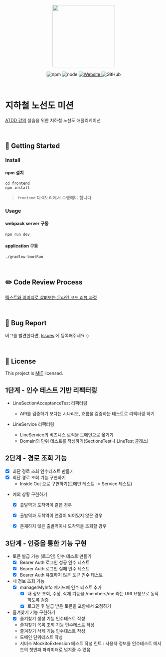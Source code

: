<p align="center">
    <img width="200px;" src="https://raw.githubusercontent.com/woowacourse/atdd-subway-admin-frontend/master/images/main_logo.png"/>
</p>
<p align="center">
  <img alt="npm" src="https://img.shields.io/badge/npm-%3E%3D%205.5.0-blue">
  <img alt="node" src="https://img.shields.io/badge/node-%3E%3D%209.3.0-blue">
  <a href="https://edu.nextstep.camp/c/R89PYi5H" alt="nextstep atdd">
    <img alt="Website" src="https://img.shields.io/website?url=https%3A%2F%2Fedu.nextstep.camp%2Fc%2FR89PYi5H">
  </a>
  <img alt="GitHub" src="https://img.shields.io/github/license/next-step/atdd-subway-service">
</p>

<br>

# 지하철 노선도 미션
[ATDD 강의](https://edu.nextstep.camp/c/R89PYi5H) 실습을 위한 지하철 노선도 애플리케이션

<br>

## 🚀 Getting Started

### Install
#### npm 설치
```
cd frontend
npm install
```
> `frontend` 디렉토리에서 수행해야 합니다.

### Usage
#### webpack server 구동
```
npm run dev
```
#### application 구동
```
./gradlew bootRun
```
<br>

## ✏️ Code Review Process
[텍스트와 이미지로 살펴보는 온라인 코드 리뷰 과정](https://github.com/next-step/nextstep-docs/tree/master/codereview)

<br>

## 🐞 Bug Report

버그를 발견한다면, [Issues](https://github.com/next-step/atdd-subway-service/issues) 에 등록해주세요 :)

<br>

## 📝 License

This project is [MIT](https://github.com/next-step/atdd-subway-service/blob/master/LICENSE.md) licensed.


## 1단계 - 인수 테스트 기반 리팩터링

- LineSectionAcceptanceTest 리팩터링
  - API를 검증하기 보다는 시나리오, 흐름을 검증하는 테스트로 리팩터링 하기

- LineService 리팩터링
  - LineService의 비즈니스 로직을 도메인으로 옮기기
  - Domain의 단위 테스트를 작성하기(SectionsTest나 LineTest 클래스)

## 2단계 - 경로 조회 기능

- [x] 최단 경로 조회 인수테스트 만들기
- [x] 최단 경로 조회 기능 구현하기
  - Inside Out 으로 구현하기(도메인 테스트 -> Service 테스트)
- 예외 상황 구현하기
  - [x] 출발역과 도착역이 같은 경우
  - [x] 출발역과 도착역이 연결이 되어있지 않은 경우
  - [x] 존재하지 않은 출발역이나 도착역을 조회할 경우


## 3단계 - 인증을 통한 기능 구현

- 토큰 발급 기능 (로그인) 인수 테스트 만들기
  - [x] Bearer Auth 로그인 성공 인수 테스트
  - [x] Bearer Auth 로그인 실패 인수 테스트
  - [x] Bearer Auth 유효하지 않은 토큰 인수 테스트
  
- 내 정보 조회 기능
  - [x] managerMyInfo 메서드에 인수 테스트 추가
    - [x] 내 정보 조회, 수정, 삭제 기능을 /members/me 라는 URI 요청으로 동작하도록 검증
    - [x] 로그인 후 발급 받은 토큰을 포함해서 요청하기
  
- 즐겨찾기 기능 구현하기
  - [x] 즐겨찾기 생성 기능 인수테스트 작성
  - 즐겨찾기 목록 조회 기능 인수테스트 작성
  - 즐겨찾기 삭제 기능 인수테스트 작성
  - 도메인 단위테스트 작성
  - 서비스 MockitoExtension 테스트 작성
  힌트 : 사용자 정보를 인수테스트 메서드의 첫번째 파라미터로 넘겨줄 수 있음

